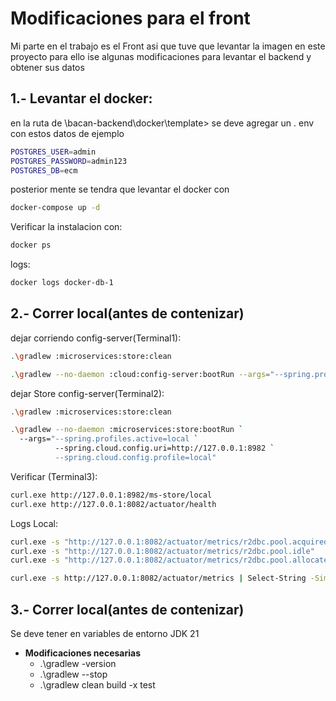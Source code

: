 # Modificaciones para el front
Mi parte en el trabajo es el Front asi que tuve que levantar la imagen en este proyecto para ello ise algunas modificaciones para levantar el backend y obtener sus datos
## 1.- Levantar el docker:
en la ruta de  \bacan-backend\docker\template> se deve agregar un . env con estos datos de ejemplo
```bash
POSTGRES_USER=admin
POSTGRES_PASSWORD=admin123
POSTGRES_DB=ecm
```
posterior mente se tendra que levantar el docker con
```bash
docker-compose up -d
```
Verificar la instalacion con:
```bash
docker ps
```
logs:
```bash
docker logs docker-db-1
```
## 2.- Correr local(antes de contenizar)
dejar corriendo config-server(Terminal1):
```bash
.\gradlew :microservices:store:clean

.\gradlew --no-daemon :cloud:config-server:bootRun --args="--spring.profiles.active=local,native"

```
dejar Store config-server(Terminal2):
```bash
.\gradlew :microservices:store:clean

.\gradlew --no-daemon :microservices:store:bootRun `
  --args="--spring.profiles.active=local `
          --spring.cloud.config.uri=http://127.0.0.1:8982 `
          --spring.cloud.config.profile=local"
```
Verificar (Terminal3):
```bash
curl.exe http://127.0.0.1:8982/ms-store/local
curl.exe http://127.0.0.1:8082/actuator/health
```

Logs Local:
```bash
curl.exe -s "http://127.0.0.1:8082/actuator/metrics/r2dbc.pool.acquired"
curl.exe -s "http://127.0.0.1:8082/actuator/metrics/r2dbc.pool.idle"
curl.exe -s "http://127.0.0.1:8082/actuator/metrics/r2dbc.pool.allocated"

curl.exe -s http://127.0.0.1:8082/actuator/metrics | Select-String -SimpleMatch "r2dbc"

```
## 3.- Correr local(antes de contenizar)
Se deve tener en variables de entorno JDK 21
- **Modificaciones necesarias**
  - .\gradlew -version
  - .\gradlew --stop
  - .\gradlew clean build -x test


